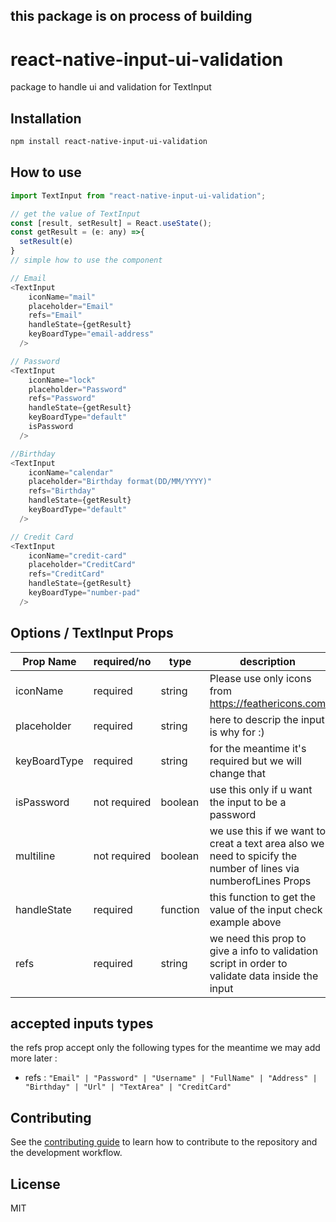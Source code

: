 ## this package is on process of building

# react-native-input-ui-validation

package to handle ui and validation for TextInput

## Installation

```sh
npm install react-native-input-ui-validation
```

## How to use

```js
import TextInput from "react-native-input-ui-validation";

// get the value of TextInput
const [result, setResult] = React.useState();
const getResult = (e: any) =>{
  setResult(e)
}
// simple how to use the component

// Email
<TextInput 
    iconName="mail"
    placeholder="Email"
    refs="Email"
    handleState={getResult}
    keyBoardType="email-address"
  />

// Password
<TextInput 
    iconName="lock"
    placeholder="Password"
    refs="Password"
    handleState={getResult}
    keyBoardType="default"
    isPassword
  />

//Birthday
<TextInput 
    iconName="calendar"
    placeholder="Birthday format(DD/MM/YYYY)"
    refs="Birthday"
    handleState={getResult}
    keyBoardType="default"
  />

// Credit Card
<TextInput 
    iconName="credit-card"
    placeholder="CreditCard"
    refs="CreditCard"
    handleState={getResult}
    keyBoardType="number-pad"
  />
```


## Options / TextInput Props

| Prop Name | required/no | type | description |
| --- | --- | --- | --- |
| iconName | required | string | Please use only icons from  https://feathericons.com |
| placeholder | required | string | here to descrip the input is why for :) |
| keyBoardType | required | string | for the meantime it's required but we will change that |
| isPassword | not required | boolean | use this only if u want the input to be a password |
| multiline | not required | boolean | we use this if we want to creat a text area also we need to spicify the number of lines via numberofLines Props |
| handleState | required | function | this function to get the value of the input check example above |
| refs | required | string | we need this prop to give a info to validation script in order to validate data inside the input |

## accepted inputs types
the refs prop accept only the following types for the meantime we may add more later : 

- refs : `"Email" | "Password" | "Username" | "FullName" | "Address" | "Birthday" | "Url" | "TextArea" | "CreditCard"`



## Contributing

See the [contributing guide](CONTRIBUTING.md) to learn how to contribute to the repository and the development workflow.


## License

MIT
